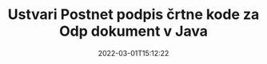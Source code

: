 ---
############################# Static ############################
layout: "auto-gen-signature"
date: 2022-03-01T15:12:22
draft: false
operation: Sign
signaturetype: Barcode
codetype: Postnet
fileformat: Odp
productName: Java
lang: sl
productCode: java
otherformats: pdf doc docx docm dot dotm dotx odt ott rtf xls xlsx xlsm xlsb csv ods ots xltx xltm ppt pptx pps ppsx odp otp potx potm pptm ppsm png jpg bmp gif tiff svg webp wmf
breadcrumb: Put  Barcode signature on Odp for Java

############################# Head ############################
head_title: "eSign Odp dokument s črtno kodo Postnet v Java"
head_description: "Ustvarite podpis črtne kode Postnet in ga postavite na dokument Odp z Java z nekaj vrsticami kode. Uporabite API za podpis dokumentov GroupDocs za podpisovanje različnih formatov datotek."

############################# Header ############################
title: "Ustvari Postnet podpis črtne kode za Odp dokument v Java"
description: "e-Podpišite svoje Odp poslovne dokumente s črtno kodo Postnet. Hitro in preprosto ustvarite podpis črtne kode z nekaj vrsticami kode za nastavitev možnosti podpisovanja."
bg_image: "https://cms.admin.containerize.com/templates/aspose/App_Themes/V3/images/bg/header1.png"
bg_overlay: false
button:
    enable: true

############################# SubMenu ############################
submenu:
    enable: true

    left:
        img_alt: "GroupDocs.Signature for Java"
        image: "https://cms.admin.containerize.com/templates/groupdocs/images/product-logos/90x90-noborder/groupdocs-signature-java.png"
        product: "GroupDocs.Signature"
        platform: "Java"



############################# About ############################
about:
    enable: true
    title: "O API-ju za podpise črtne kode GroupDocs.Signature for Java."
    content: |
        [GroupDocs.Signature for Java](https://products.groupdocs.com/signature/java/) je hiter in preprost API za upravljanje e-podpisovanja digitalnih dokumentov z uporabo vrst črtne kode, kot so UPCA, UPCE, EAN13, EAN14, Code39, Code39Extended, Code128, Codabar, Postnet, ISBN , ITF14 in mnogi drugi. Stranke lahko preprosto ustvarijo črtne kode z zahtevanim besedilom in jih dodajo v PDF, dokumente Microsoft Office Words, delovne zvezke Microsoft Office Excel, predstavitve MS PowerPoint, datoteke Adobe Photoshop in različne formate slik. Črtne kode v dokumentih je mogoče posodobiti, iskati, preveriti, izbrisati ali predogledati. Poleg tega je podprto prilagajanje črtnih kod.
    

############################# Steps ############################
steps:
    enable: true
    title_left: "Koraki za podpis Odp z Barcode v Java"
    content_left: |
        [GroupDocs.Signature for Java](https://products.groupdocs.com/signature/java/) omogoča hitro in enostavno podpisovanje dokumentov Odp s podpisi Barcode.
        
        * Ustvarite primerek razreda podpisa, ki zagotavlja datoteko Odp, ki naj bi se podpisala kot pot ali pomnilniški tok
        * Instanciirajte razred SignOptions in nastavite vse zahtevane podatke.
        * Prikličite metodo Signature.Sign(), ki posreduje izhodno datoteko Odp ali pomnilniški tok

    title_right: " Sistemske zahteve"
    content_right: |
        GroupDocs.Signature for Java so podprti na vseh glavnih platformah in operacijskih sistemih. Preden izvedete spodnjo kodo, se prepričajte, da imate v sistemu nameščene naslednje predpogoje.

        * Operacijski sistemi: Microsoft Windows, Linux, MacOS
        * Razvojna okolja: NetBeans, Intellij IDEA, Eclipse, etc.
        * Java runtime: J2SE 6.0 and above
        * Pridobite najnovejši GroupDocs.Signature for Java iz [Maven](https://repository.groupdocs.com/webapp/#/artifacts/browse/tree/General/repo/com/groupdocs/groupdocs-signature)
         
    code: |
        ```java    
                
        // Set up input Odp file
        String filePath = "input.odp";
        // Set up output file
        String outputFilePath = "output.odp";

        // Instantiate Signature for input file
        Signature signature = new Signature(filePath);

        // create barcode option with predefined barcode text
        BarcodeSignOptions options = new BarcodeSignOptions("John Smith");

        // setup Barcode encoding type
        options.setEncodeType(BarcodeTypes.Postnet);

        // set signature position
        options.setLeft(50);
        options.setTop(50);
        options.setWidth(200);
        options.setHeight(50);

        // sign Odp document
        SignResult result = signature.sign(outputFilePath, options);

        ```

############################# Demos ############################
demos:
    enable: true
    title: "Podpisovanje dokumentov Odp z Barcode Live Demo"
    content: |
       Takoj zdaj podpišite datoteko Odp z različnimi podpisi, tako da obiščete spletno mesto [GroupDocs.Signature App](https://products.groupdocs.app/signature/family). Brezplačna spletna predstavitev čaka na vas.

        
############################# About Formats ############################
about_formats:
    enable: true
    format:
        # format loop
        - icon: "fas fa-barcode"
          title: "About Postnet Barcode"
          content: |
            POSTNET (Postal Numeric Encoding Technique) je simbologija črtne kode, ki jo Poštna služba Združenih držav uporablja za pomoč pri usmerjanju pošte.
          characterset: |
             Številske številke (0-9).
          textcapacity: |
             Do 11 znakov.
          image: |
             iVBORw0KGgoAAAANSUhEUgAAACcAAAAjCAYAAAAXMhMjAAAAAXNSR0IArs4c6QAAAARnQU1BAACxjwv8YQUAAAAJcEhZcwAADsMAAA7DAcdvqGQAAACeSURBVFhH7c7BCkMxEELR/P9Pp1LoRrCXpi4Cbw5kIRKZtS82x52a407Ncae+HrfWer8Pyr+i/3NcQv/nuIT+z3EJ/X/Ocf9mlxuhsXZ2uREaa2eXG6Gxdna5ERprZ5cbobF2drkRGmtnlxuhsXZ2uREaa2eXG6Gxdna5ERprZ5cbobF2drkRGmtnlxuhsXZ2ubnAHHdqjjt18XF7vwDevzbHqsQWPwAAAABJRU5ErkJggg==

          link: ""

############################# More Formats ############################
more_formats:
    enable: true
    title: "Drugi podprti podpisi Barcode za Java"
    content: |
        "Odp lahko podpišete tudi z drugimi vrstami podpisov. Oglejte si spodnji seznam."
    format: 
        
       
back_to_top:
    enable: true
---